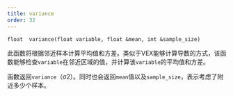 ```yaml
---
title: variance
order: 32
---
```

`float  variance(float variable, float &mean, int &sample_size)`

此函数将根据邻近样本计算平均值和方差。类似于VEX能够计算导数的方式，该函数能够检查`variable`在邻近区域的值，并计算该`variable`的平均值和方差。

函数返回`variance`（σ2）。同时也会返回`mean`值以及`sample_size`，表示考虑了附近多少个样本。
